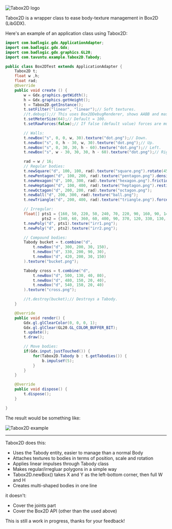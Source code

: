 ![Tabox2D logo](http://s10.postimg.org/v5tgsq7fd/logo_Tabox2_D.png)

Tabox2D is a wrapper class to ease body-texture management in Box2D (LibGDX).

Here's an example of an application class using Tabox2D:

```java
import com.badlogic.gdx.ApplicationAdapter;
import com.badlogic.gdx.Gdx;
import com.badlogic.gdx.graphics.GL20;
import com.tavuntu.example.Tabox2D.Tabody;

public class Box2DTest extends ApplicationAdapter {
    Tabox2D t;
    float w ,h;
    float rad;
    @Override
    public void create () {
        w = Gdx.graphics.getWidth();
        h = Gdx.graphics.getHeight();
        t = Tabox2D.getInstance();
        t.setFilter("linear", "linear");// Soft textures.
        //t.debug();// This uses Box2DDebugRenderer, shows AABB and mass centres.
        t.setMeterSize(64);// Default = 100.
        t.setRawForces(false);// If false (default value) forces are multiplied by the mass.

        // Walls:
        t.newBox("s", 0, 0, w, 30).texture("dot.png");// Down.
        t.newBox("s", 0, h - 30, w, 30).texture("dot.png");// Up.
        t.newBox("s", 0, 30, 30, h - 60).texture("dot.png");// Left.
        t.newBox("s", w - 30, 30, 30, h - 60).texture("dot.png");// Right.

        rad = w / 16;
        // Regular bodies:
        t.newSquare("d", 100, 100, rad).texture("square.png").rotate(45);// 1/8 turn.
        t.newPentagon("d", 100, 200, rad).texture("pentagon.png").density(0.1f);// Light.
        t.newHexagon("d", 100, 300, rad).texture("hexagon.png").friction(0);// Like ice.
        t.newHeptagon("d", 100, 400, rad).texture("heptagon.png").restitution(0.9f);// Bouncy.
        t.newOctagon("d", 200, 200, rad).texture("octagon.png");
        t.newBall("d", 200, 300, rad).texture("ball.png");
        t.newTriangle("d", 200, 400, rad).texture("triangle.png").forceY(-10);// Likes the floor.

        // Irregular:
        float[] pts1 = {160, 50, 220, 50, 240, 70, 220, 90, 160, 90, 140, 70},
                pts2 = {340, 60, 360, 60, 400, 90, 370, 120, 330, 130, 320, 70};
        t.newPoly("d", pts1).texture("irr1.png");
        t.newPoly("d", pts2).texture("irr2.png");

        // Compound bodies:
        Tabody bucket = t.combine("d",
            t.newBox("d", 300, 200, 30, 150),
            t.newBox("d", 330, 200, 90, 30),
            t.newBox("d", 420, 200, 30, 150)
        ).texture("bucket.png");

        Tabody cross = t.combine("d",
            t.newBox("d", 500, 130, 40, 80),
            t.newBox("d", 480, 150, 20, 40),
            t.newBox("d", 540, 150, 20, 40)
        ).texture("cross.png");

        //t.destroy(bucket);// Destroys a Tabody.
    }

    @Override
    public void render() {
        Gdx.gl.glClearColor(0, 0, 0, 1);
        Gdx.gl.glClear(GL20.GL_COLOR_BUFFER_BIT);
        t.update();
        t.draw();

        // Move bodies:
        if(Gdx.input.justTouched()) {
            for(Tabox2D.Tabody b : t.getTabodies()) {
                b.impulseY(5);
            }
        }
    }

    @Override
    public void dispose() {
        t.dispose();
    }

}

```

The result would be something like:

![Tabox2D example](http://s27.postimg.org/gatt0as8z/ss1.png)

***

Tabox2D does this:

* Uses the Tabody entity, easier to manage than a normal Body
* Attaches textures to bodies in terms of position, scale and rotation
* Applies linear impulses through Tabody class
* Makes regular/irregluar polygons in a simple way
* Tabox2D.newBox() takes X and Y as the left-bottom corner, then full W and H
* Creates multi-shaped bodies in one line

it doesn't:

* Cover the joints part
* Cover the Box2D API (other than the used above)

This is still a work in progress, thanks for your feedback!
